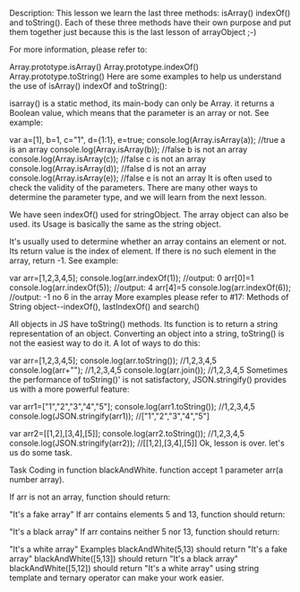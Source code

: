 Description:
This lesson we learn the last three methods: isArray() indexOf() and toString(). Each of these three methods have their own purpose and put them together just because this is the last lesson of arrayObject ;-)

For more information, please refer to:

Array.prototype.isArray()
Array.prototype.indexOf()
Array.prototype.toString()
Here are some examples to help us understand the use of isArray() indexOf and toString():

isarray() is a static method, its main-body can only be Array. it returns a Boolean value, which means that the parameter is an array or not. See example:

var a=[1], b=1, c="1", d={1:1}, e=true;
console.log(Array.isArray(a)); //true    a is an array
console.log(Array.isArray(b)); //false   b is not an array
console.log(Array.isArray(c)); //false   c is not an array
console.log(Array.isArray(d)); //false   d is not an array
console.log(Array.isArray(e)); //false   e is not an array
It is often used to check the validity of the parameters. There are many other ways to determine the parameter type, and we will learn from the next lesson.

We have seen indexOf() used for stringObject. The array object can also be used. its Usage is basically the same as the string object.

It's usually used to determine whether an array contains an element or not. Its return value is the index of element. If there is no such element in the array, return -1. See example:

var arr=[1,2,3,4,5];
console.log(arr.indexOf(1));             //output: 0  arr[0]=1
console.log(arr.indexOf(5));             //output: 4  arr[4]=5
console.log(arr.indexOf(6));             //output: -1 no 6 in the array
More examples please refer to #17: Methods of String object--indexOf(), lastIndexOf() and search()

All objects in JS have toString() methods. Its function is to return a string representation of an object. Converting an object into a string, toString() is not the easiest way to do it. A lot of ways to do this:

var arr=[1,2,3,4,5];
console.log(arr.toString()); //1,2,3,4,5
console.log(arr+"");         //1,2,3,4,5
console.log(arr.join());     //1,2,3,4,5
Sometimes the performance of toString()' is not satisfactory, JSON.stringify() provides us with a more powerful feature:

var arr1=["1","2","3","4","5"];
console.log(arr1.toString());       //1,2,3,4,5
console.log(JSON.stringify(arr1));  //["1","2","3","4","5"]

var arr2=[[1,2],[3,4],[5]];
console.log(arr2.toString());       //1,2,3,4,5
console.log(JSON.stringify(arr2));  //[[1,2],[3,4],[5]]
Ok, lesson is over. let's us do some task.

Task
Coding in function blackAndWhite. function accept 1 parameter arr(a number array).

If arr is not an array, function should return:

"It's a fake array"
If arr contains elements 5 and 13, function should return:

"It's a black array"
If arr contains neither 5 nor 13, function should return:

"It's a white array"
Examples
blackAndWhite(5,13) should return "It's a fake array"
blackAndWhite([5,13]) should return "It's a black array"
blackAndWhite([5,12]) should return "It's a white array" 
using string template and ternary operator can make your work easier.